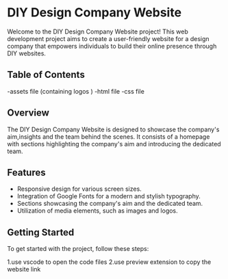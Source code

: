 # DIY Design Company Website

Welcome to the DIY Design Company Website project! This web development project aims to create a user-friendly website for a design company that empowers individuals to build their online presence through DIY websites.

## Table of Contents
-assets file (containing logos )
-html file 
-css file

## Overview

The DIY Design Company Website is designed to showcase the company's aim,insights and the team behind the scenes. It consists of a homepage with sections highlighting the company's aim and introducing the dedicated team.

## Features

- Responsive design for various screen sizes.
- Integration of Google Fonts for a modern and stylish typography.
- Sections showcasing the company's aim and the dedicated team.
- Utilization of media elements, such as images and logos.

## Getting Started

To get started with the project, follow these steps:

1.use vscode to open the code files 
2.use preview extension  to copy the website link 

